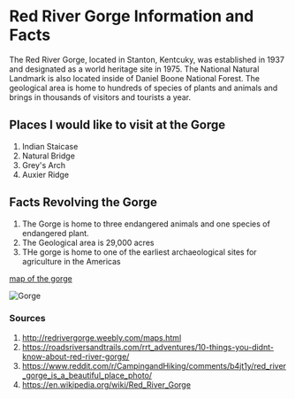 # Red River Gorge Information and Facts

The Red River Gorge, located in Stanton, Kentcuky, was established in 1937 and designated as a world heritage site in 1975. The National Natural Landmark is also located inside of Daniel Boone National Forest. The geological area is home to hundreds of species of plants and animals and brings in thousands of visitors and tourists a year. 

## Places I would like to visit at the Gorge

1. Indian Staicase
2. Natural Bridge
3. Grey's Arch
4. Auxier Ridge

## Facts Revolving the Gorge

1. The Gorge is home to three endangered animals and one species of endangered plant.
2. The Geological area is 29,000 acres
3. THe gorge is home to one of the earliest archaeological sites for agriculture in the Americas

[map of the gorge](http://redrivergorge.weebly.com/maps.html)


![Gorge](https://i.redd.it/hb7ovolkqvn21.jpg)

### Sources 
1. http://redrivergorge.weebly.com/maps.html
2. https://roadsriversandtrails.com/rrt_adventures/10-things-you-didnt-know-about-red-river-gorge/
3. https://www.reddit.com/r/CampingandHiking/comments/b4jt1y/red_river_gorge_is_a_beautiful_place_photo/
4. https://en.wikipedia.org/wiki/Red_River_Gorge

